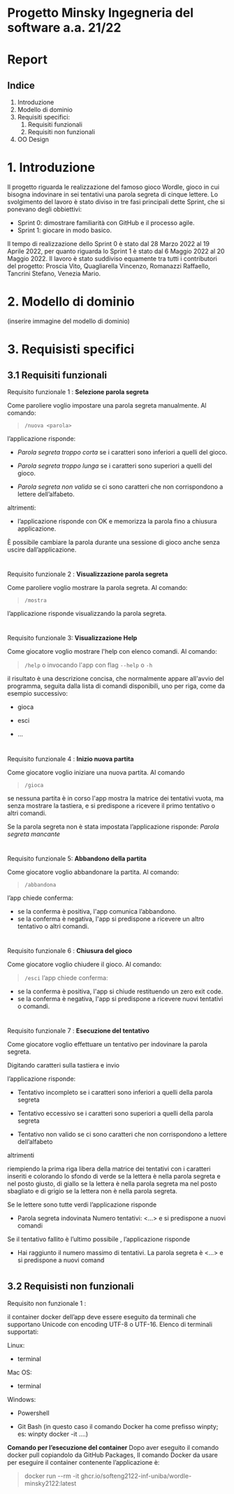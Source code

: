 # Progetto Minsky Ingegneria del software a.a. 21/22
# Report
## Indice
1. Introduzione
2. Modello di dominio
3. Requisiti specifici:
   1. Requisiti funzionali
   2. Requisiti non funzionali
4. OO Design



# 1. Introduzione

Il progetto riguarda le realizzazione del famoso gioco Wordle, gioco in cui bisogna indovinare in sei tentativi una parola segreta di cinque lettere. 
Lo svolgimento del lavoro è stato diviso in tre fasi principali dette Sprint, che si ponevano degli obbiettivi:

- Sprint 0: dimostrare familiarità con GitHub e il processo agile.
- Sprint 1: giocare in modo basico.

Il tempo di realizzazione dello Sprint 0 è stato dal 28 Marzo 2022 al 19 Aprile 2022, per quanto riguarda lo Sprint 1 è stato dal 6 Maggio 2022 al 20 Maggio 2022.
Il lavoro è stato suddiviso equamente tra tutti i contributori del progetto:
Proscia Vito, Quagliarella Vincenzo, Romanazzi Raffaello, Tancrini Stefano, Venezia Mario.

# 2. Modello di dominio
(inserire immagine del modello di dominio)
# 3. Requisisti specifici
## 3.1 Requisiti funzionali
Requisito funzionale 1 : **Selezione parola segreta**

Come paroliere voglio impostare una parola segreta manualmente. Al comando:
> `/nuova <parola>`

l’applicazione risponde:
    
- _Parola segreta troppo corta_ se i caratteri sono inferiori a quelli del gioco.

- _Parola segreta troppo lunga_ se i caratteri sono superiori a quelli del gioco.

- _Parola segreta non valida_ se ci sono caratteri che non corrispondono a lettere dell’alfabeto.
    
altrimenti:

- l’applicazione risponde con OK e memorizza la parola fino a chiusura applicazione.
    
È possibile cambiare la parola durante una sessione di gioco anche senza uscire dall’applicazione.
#
Requisito funzionale 2 : **Visualizzazione parola segreta**

Come paroliere voglio mostrare la parola segreta. Al comando:

> `/mostra`

l’applicazione risponde visualizzando la parola segreta.
#
Requisito funzionale 3: **Visualizzazione Help**

Come giocatore voglio mostrare l'help con elenco comandi. Al comando:

> `/help` o invocando l'app con flag `--help` o `-h`

il risultato è una descrizione concisa, che normalmente appare all'avvio del programma, seguita dalla lista di comandi disponibili, uno per riga, come da esempio successivo:

- gioca

- esci

- ...
#
Requisito funzionale 4 : **Inizio nuova partita**

Come giocatore voglio iniziare una nuova partita. Al comando
> `/gioca`

se nessuna partita è in corso l'app mostra la matrice dei tentativi vuota, ma senza mostrare la tastiera, e si predispone a ricevere il primo tentativo o altri comandi.

Se la parola segreta non è stata impostata l’applicazione risponde: *Parola segreta mancante*
#
Requisito funzionale 5: **Abbandono della partita**

Come giocatore voglio abbandonare la partita. Al comando:
> `/abbandona`

 l’app chiede conferma:

- se la conferma è positiva, l'app comunica l’abbandono.
- se la conferma è negativa, l'app si predispone a ricevere un altro tentativo o altri comandi.
#
Requisito funzionale 6 : **Chiusura del gioco**

Come giocatore voglio chiudere il gioco. Al comando:
> `/esci`
l’app chiede conferma:

- se la conferma è positiva, l'app si chiude restituendo un zero exit code.
- se la conferma è negativa, l'app si predispone a ricevere nuovi tentativi o comandi.
#
Requisito funzionale 7 : **Esecuzione del tentativo**

Come giocatore voglio effettuare un tentativo per indovinare la parola segreta.

Digitando caratteri sulla tastiera e invio

l’applicazione risponde:

- Tentativo incompleto se i caratteri sono inferiori a quelli della parola segreta

- Tentativo eccessivo se i caratteri sono superiori a quelli della parola segreta

- Tentativo non valido se ci sono caratteri che non corrispondono a lettere dell’alfabeto

altrimenti

riempiendo la prima riga libera della matrice dei tentativi con i caratteri inseriti e colorando lo sfondo di verde se la lettera è nella parola segreta e nel posto giusto, di giallo se la lettera è nella parola segreta ma nel posto sbagliato e di grigio se la lettera non è nella parola segreta.

Se le lettere sono tutte verdi l’applicazione risponde

- Parola segreta indovinata Numero tentativi: <…> e si predispone a nuovi comandi

Se il tentativo fallito è l’ultimo possibile , l’applicazione risponde

- Hai raggiunto il numero massimo di tentativi. La parola segreta è <…> e si predispone a nuovi comand
#

## 3.2 Requisisti non funzionali
Requisito non funzionale 1 : 

il container docker dell’app deve essere eseguito da terminali che supportano Unicode con encoding UTF-8 o UTF-16.
Elenco di terminali supportati:
<p>Linux:

- terminal

Mac OS:

- terminal

Windows:

- Powershell

- Git Bash (in questo caso il comando Docker ha come prefisso winpty; es: winpty docker -it ....)

**Comando per l’esecuzione del container**
Dopo aver eseguito il comando docker pull copiandolo da GitHub Packages, Il comando Docker da usare per eseguire il container contenente l’applicazione è:

>docker run --rm -it ghcr.io/softeng2122-inf-uniba/wordle-minsky2122:latest

